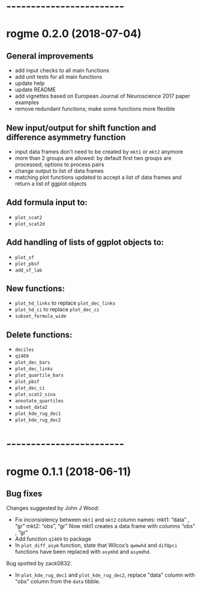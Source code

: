 # ------------------------
# rogme 0.2.0 (2018-07-04)

## General improvements
- add input checks to all main functions
- add unit tests for all main functions
- update help
- update README
- add vignettes based on European Journal of Neuroscience 2017 paper examples
- remove redundant functions; make some functions more flexible

## New input/output for shift function and difference asymmetry function
- input data frames don't need to be created by `mkt1` or `mkt2` anymore
- more than 2 groups are allowed: by default first two groups are processed; options to process pairs
- change output to list of data frames
- matching plot functions updated to accept a list of data frames and return a list of ggplot objects

## Add formula input to:
- `plot_scat2`
- `plot_scat2d`

## Add handling of lists of ggplot objects to:
- `plot_sf`
- `plot_pbsf`
- `add_sf_lab`

## New functions:
- `plot_hd_links` to replace `plot_dec_links`
- `plot_hd_ci`  to replace `plot_dec_ci`
- `subset_formula_wide`

## Delete functions:
- `deciles`
- `q1469`
- `plot_dec_bars`
- `plot_dec_links`
- `plot_quartile_bars`
- `plot_pbsf`
- `plot_dec_ci`
- `plot_scat2_sina`
- `annotate_quartiles`
- `subset_data2`
- `plot_kde_rug_dec1`
- `plot_kde_rug_dec2`

# ------------------------
# rogme 0.1.1 (2018-06-11) 

## Bug fixes

Changes suggested by John J Wood:
- Fix inconsistency between `mkt1` and `mkt2` column names:
mkt1: “data” , “gr”
mkt2: “obs”, “gr”
Now mkt1 creates a data frame with columns “obs” , “gr”
- Add function `q1469` to package
- In `plot_diff_asym` function, state that Wilcox’s `qwmwhd` and `difQpci` functions have been replaced with `asymhd` and `asymdhd`.

Bug spotted by zack0832:
- In `plot_kde_rug_dec1` and `plot_kde_rug_dec2`, replace "data" column with "obs" column from the `data` tibble.


